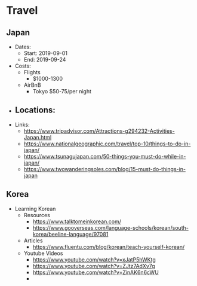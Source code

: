 # Travel

## Japan
- Dates:
  - Start: 2019-09-01
  - End: 2019-09-24
- Costs:
  - Flights
    - $1000-1300
  - AirBnB
    - Tokyo
      $50-75/per night
- Locations:
  - 
- Links: 
  - https://www.tripadvisor.com/Attractions-g294232-Activities-Japan.html
  - https://www.nationalgeographic.com/travel/top-10/things-to-do-in-japan/
  - https://www.tsunagujapan.com/50-things-you-must-do-while-in-japan/
  - https://www.twowanderingsoles.com/blog/15-must-do-things-in-japan

## Korea
- Learning Korean
  - Resources
    - https://www.talktomeinkorean.com/
    - https://www.gooverseas.com/language-schools/korean/south-korea/beeline-language/97081
  - Articles
    - https://www.fluentu.com/blog/korean/teach-yourself-korean/
  - Youtube Videos
    - https://www.youtube.com/watch?v=xJatP5hWKtg
    - https://www.youtube.com/watch?v=ZJtz7AdXv7g
    - https://www.youtube.com/watch?v=ZinAK6n6cWU
    - 